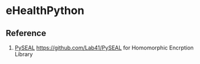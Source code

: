 # eHealthPython

## Reference
1. [PySEAL](https://github.com/Lab41/PySEAL "Homomorphic Encryption Library") https://github.com/Lab41/PySEAL for Homomorphic Encrption Library

